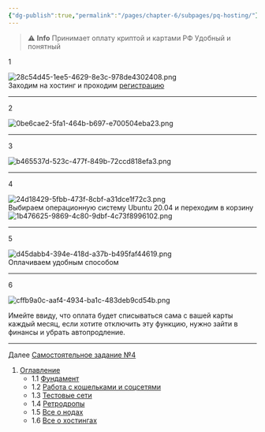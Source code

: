 ```yaml
---
{"dg-publish":true,"permalink":"/pages/chapter-6/subpages/pq-hosting/"}
---
```



> :warning: **Info**
> Принимает оплату криптой и картами РФ
> Удобный и понятный

1

![28c54d45-1ee5-4629-8e3c-978de4302408.png](https://img3.teletype.in/files/28/c5/28c54d45-1ee5-4629-8e3c-978de4302408.png)  
Заходим на хостинг и проходим [регистрацию](https://pq.hosting/?from=541588)

---

2

![0be6cae2-5fa1-464b-b697-e700504eba23.png](https://img1.teletype.in/files/0b/e6/0be6cae2-5fa1-464b-b697-e700504eba23.png)

---

3

![b465537d-523c-477f-849b-72ccd818efa3.png](https://img4.teletype.in/files/b4/65/b465537d-523c-477f-849b-72ccd818efa3.png)

---

4

![24d18429-5fbb-473f-8cbf-a31dce1f72c3.png](https://img3.teletype.in/files/24/d1/24d18429-5fbb-473f-8cbf-a31dce1f72c3.png)  
Выбираем операционную систему Ubuntu 20.04 и переходим в корзину  
![1b476625-9869-4c80-9dbf-4c73f8996102.png](https://img2.teletype.in/files/1b/47/1b476625-9869-4c80-9dbf-4c73f8996102.png)

---

5

![d45dabb4-394e-418d-a37b-b495faf44619.png](https://img2.teletype.in/files/d4/5d/d45dabb4-394e-418d-a37b-b495faf44619.png)  
Оплачиваем удобным способом

---

6

![cffb9a0c-aaf4-4934-ba1c-483deb9cd54b.png](https://img1.teletype.in/files/cf/fb/cffb9a0c-aaf4-4934-ba1c-483deb9cd54b.png)

Имейте ввиду, что оплата будет списываться сама с вашей карты каждый месяц, если хотите отключить эту функцию, нужно зайти в финансы и убрать автопродление.

---

Далее [Самостоятельное задание №4](https://hackmd.io/NJPcxw3CQoepbMBYrOPSMA)

1. [Оглавление](https://hackmd.io/_jJSNrZSRYKfaVAo1c4-Mw)
    - 1.1 [Фундамент](https://hackmd.io/xvWl5vEBRb-fJtuEiAsTdA)
    - 1.2 [Работа с кошельками и соцсетями](https://hackmd.io/xgwypxNlRIaXegOf668-DQ)
    - 1.3 [Тестовые сети](https://hackmd.io/QDzzknJESnq6ENSwcyItpw)
    - 1.4 [Ретродропы](https://hackmd.io/AIV8k_YTTFeDNv7Pk6fJiA)
    - 1.5 [Все о нодах](https://hackmd.io/xNGaD3HaR6SMOE6QmhQLsg)
    - 1.6 [Все о хостингах](https://hackmd.io/TxAsRlSmRvCvhELTQZTmFA)
